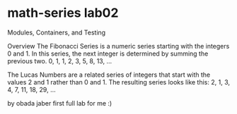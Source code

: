 # math-series lab02

Modules, Containers, and Testing

Overview
The Fibonacci Series is a numeric series starting with the integers 0 and 1. In this series, the next integer is determined by summing the previous two. 0, 1, 1, 2, 3, 5, 8, 13, ...

The Lucas Numbers are a related series of integers that start with the values 2 and 1 rather than 0 and 1. The resulting series looks like this: 2, 1, 3, 4, 7, 11, 18, 29, ...

by obada jaber first full lab for me :)

